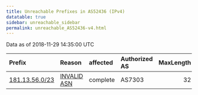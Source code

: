 ```yaml
---
title: Unreachable Prefixes in AS52436 (IPv4)
datatable: true
sidebar: unreachable_sidebar
permalink: unreachable_AS52436-v4.html
---
```


Data as of 2018-11-29 14:35:00 UTC


<div class="datatable-begin"></div>

| Prefix                                                 | Reason                                                                                                | affected   | Authorized AS   |   MaxLength | Anchor                                         |   unreachable /24s |
|:-------------------------------------------------------|:------------------------------------------------------------------------------------------------------|:-----------|:----------------|------------:|:-----------------------------------------------|-------------------:|
| [181.13.56.0/23](https://stat.ripe.net/181.13.56.0/23) | [INVALID ASN](https://rpki-validator.ripe.net/announcement-preview?asn=AS52436&prefix=181.13.56.0/23) | complete   | AS7303          |          32 | [LACNIC](unreachable_LACNIC_RPKI_Root-v4.html) |                  2 |

<div class="datatable-end"></div>